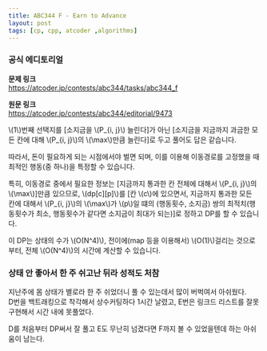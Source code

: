 ```yaml
---
title: ABC344 F - Earn to Advance
layout: post
tags: [cp, cpp, atcoder ,algorithms]
---
```

### 공식 에디토리얼

**문제 링크**  
<https://atcoder.jp/contests/abc344/tasks/abc344_f>

**원문 링크**  
<https://atcoder.jp/contests/abc344/editorial/9473>

\\(1\\)번째 선택지를 [소지금을 \\(P_{i, j}\\) 늘린다]가 아닌 [소지금을 지금까지 과금한 모든 칸에 대해 \\(P_{i, j}\\)의 \\(\max\\)만큼 늘린다]로 두고 풀어도 답은 같습니다.

따라서, 돈이 필요하게 되는 시점에서야 벌면 되며, 이를 이용해 이동경로를 고정했을 때 최적인 행동(중 하나)을 특정할 수 있습니다.

특히, 이동경로 중에서 필요한 정보는 [지금까지 통과한 칸 전체에 대해서 \\(P_{i, j}\\)의 \\(\max\\)]만큼 있으므로, \\(dp[c][p]\\)를 [칸 \\(c\\)에 있으면서, 지금까지 통과한 모든 칸에 대해서 \\(P_{i, j}\\)의 \\(\max\\)가 \\(p\\)일 떄의 (행동횟수, 소지금) 쌍의 최적치(행동횟수가 최소, 행동횟수가 같다면 소지금이 최대가 되는)]로 정하고 DP를 할 수 있습니다.

이 DP는 상태의 수가 \\(O(N^4)\\), 전이에(map 등을 이용해서) \\(O(1)\\)걸리는 것으로부터, 전체 \\(O(N^4)\\)의 시간에 계산할 수 있습니다.

### 상태 안 좋아서 한 주 쉬고난 뒤라 성적도 처참

지난주에 몸 상태가 별로라 한 주 쉬었더니 풀 수 있는데서 많이 버벅여서 아쉬웠다.  
D번을 백트래킹으로 착각해서 상수커팅하다 1시간 날렸고, E번은 링크드 리스트를 잘못 구현해서 시간 내에 못풀었다.

D를 처음부터 DP써서 잘 풀고 E도 무난히 넘겼다면 F까지 볼 수 있었을텐데 하는 아쉬움이 남는다.